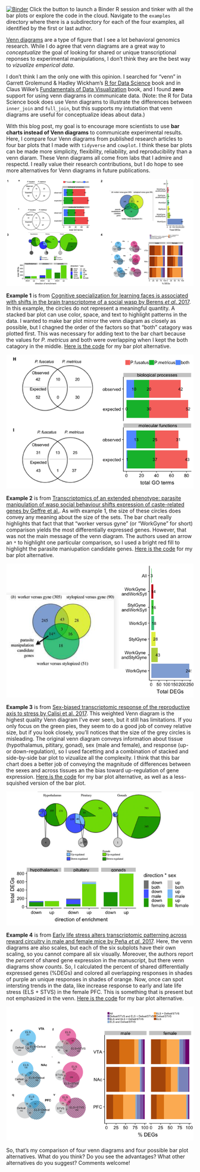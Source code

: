 [![Binder](http://mybinder.org/badge.svg)](http://beta.mybinder.org/v2/gh/raynamharris/vennbar/master?urlpath=rstudio)
Click the button to launch a Binder R session and tinker with all the
bar plots or explore the code in the cloud. Navigate to the `examples`
directory where there is a subdirectory for each of the four examples,
all identified by the first or last author.

[Venn diagrams](https://en.wikipedia.org/wiki/Venn_diagram) are a type
of figure that I see a lot behavioral genomics research. While I do
agree that venn diagrams are a great way to *conceptualize* the goal of
looking for shared or unique transcriptional reponses to experimental
manipulations, I don’t think they are the best way to *vizualize
emperical data*.

I don’t think I am the only one with this opinion. I searched for “venn”
in Garrett Grolemund & Hadley Wickham’s [R for Data
Science](https://r4ds.had.co.nz/) book and in Claus Wilke’s
[Fundamentals of Data Visualization](https://serialmentor.com/dataviz/)
book, and I found **zero** support for using venn diagrams in
communicate data. (Note: the R for Data Science book does use Venn
diagrams to illustrate the differences between `inner_join` and
`full_join`, but this supports my intutiation that venn diagrams are
useful for conceptualize ideas about data.)

With this blog post, my goal is to encourage more scientists to use
**bar charts instead of Venn diagrams** to communicate experimental
results. Here, I compare four Venn diagrams from published research
articles to four bar plots that I made with `tidyverse` and `cowplot`. I
think these bar plots can be made more simplicity, flexibility,
reliability, and reproducibility than a venn diaram. These Venn diagrams
all come from labs that I admire and respectd. I really value their
research contributions, but I do hope to see more alternatives for Venn
diagrams in future publications.

![](./vennbar-1.png)

**Example 1** is from [Cognitive specialization for learning faces is
associated with shifts in the brain transcriptome of a social wasp by
Berens *et al*. 2017](http://jeb.biologists.org/content/220/12/2149). In
this example, the circles do not represent a meaningful quantity. A
stacked bar plot can use color, space, and text to highlight patterns in
the data. I wanted to make bar plot mirror the venn diagram as closely
as possible, but I chagned the order of the factors so that “both”
catagory was plotted first. This was necessary for adding text to the
bar chart because the values for *P. metricus* and both were overlapping
when I kept the both catagory in the middle. [Here is the
code](https://github.com/raynamharris/vennbar/blob/master/examples/toth2017/toth-venn.md)
for my bar plot alternative.

![](./examples/toth2017/toth-original-alt-1.png)

**Example 2** is from [Transcriptomics of an extended phenotype:
parasite manipulation of wasp social behaviour shifts expression of
caste-related genes by Geffre et
al.](https://royalsocietypublishing.org/doi/full/10.1098/rspb.2017.0029?url_ver=Z39.88-2003&rfr_id=ori:rid:crossref.org&rfr_dat=cr_pub%3dpubmed).
As with example 1, the size of these circles does convey any meaning
about the size of the sets. The bar chart really highlights that fact
that that “worker versus gyne” (or “WorkGyne” for short) comparison
yields the most differentially expressed genes. However, that was not
the main message of the venn diagram. The authors used an arrow an `*`
to highlight one particular comparison, so I used a bright red fill to
highlight the parasite maniupation candidate genes. [Here is the
code](https://github.com/raynamharris/vennbar/blob/master/examples/geffre2017/geffre-venn.md)
for my bar plot alternative.

![](./examples/geffre2017/geffre-original-alt-1.png)

**Example 3** is from [Sex-biased transcriptomic response of the
reproductive axis to stress by Calisi et
al. 2017](https://www.sciencedirect.com/science/article/pii/S0018506X17302696?via%3Dihub).
This weighted Venn diagram is the highest quality Venn diagram I’ve ever
seen, but it still has limitations. If you only focus on the green pies,
they seem to do a good job of convey relative size, but if you look
closely, you’ll notices that the size of the grey circles is misleading.
The original venn diagram conveys information about tissue
(hypothalamus, pititary, gonad), sex (male and female), and response
(up- or down-regulation), so I used facetting and a combination of
stacked and side-by-side bar plot to vizualize all the complexity. I
think that this bar chart does a better job of conveying the magnitude
of differences between the sexes and across tissues an the bias toward
up-regulation of gene expression. [Here is the
code](https://github.com/raynamharris/vennbar/blob/master/examples/calisi2017/calisi-venn.md)
for my bar plot alternative, as well as a less-squished version of the
bar plot.

![](./examples/calisi2017/calisi-original-alt-1.png)

**Example 4** is from [Early life stress alters transcriptomic
patterning across reward circuitry in male and female mice by Peña *et
al.* 2017](https://www.biorxiv.org/content/10.1101/624353v1). Here, the
venn diagrams are also scales, but each of the six subplots have their
own scaling, so you cannot compare all six visually. Moreover, the
authors report the *percent* of shared gene expression in the
manuscript, but there venn diagrams show *counts*. So, I calculated the
percent of shared differentially expressed genes (%DEGs) and colored all
overlapping responses in shades of purple an unique responses in shades
of orange. Now, once can spot intersting trends in the data, like
increase response to early and late life stress (ELS + STVS) in the
female PFC. This is something that is present but not emphasized in the
venn. [Here is the
code](https://github.com/raynamharris/vennbar/blob/master/examples/pena2019/pena-venn.md)
for my bar plot alternative.

![](./examples/pena2019/pena-original-alt-1.png)

So, that’s my comparison of four venn diagrams and four possible bar
plot alternatives. What do you think? Do you see the advantages? What
other alternatives do you suggest? Comments welcome!
